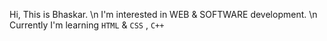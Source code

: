Hi, This is Bhaskar. \n
I'm interested in WEB & SOFTWARE development. \n
Currently I'm learning `HTML` & `CSS` , `C++`
 
